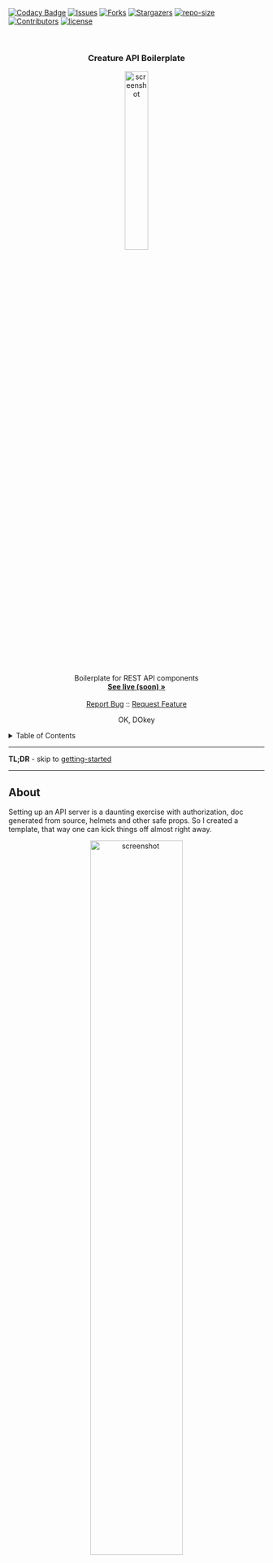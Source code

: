 <!-- PROJECT SHIELDS -->

[![Codacy Badge][codacy-shield]][codacy-url]
[![Issues][issues-shield]][issues-url]
[![Forks][forks-shield]][forks-url]
[![Stargazers][stars-shield]][stars-url]
[![repo-size][repo-size-shield]][repo-size-url]
[![Contributors][contributors-shield]][contributors-url]
[![license][license-shield]][license-url]

<!-- PROJECT LOGO -->
<br />
<div align="center">

  <h3 align="center">Creature API Boilerplate</h3>

   <a href="#">
      <img src="public/apply-creatures-logo.png" alt="screenshot" width="30%">
   </a>

  <p align="center">
    Boilerplate for REST API components
    <br />
    <a href="#"><strong>See live (soon) »</strong></a>
    <br />
    <br />
    <a href="https://github.com/apply-creatures/creature-api-boilerplate/issues">Report Bug</a>
    ::
    <a href="https://github.com/apply-creatures/creature-api-boilerplate/issues">Request Feature</a>
  </p>
</div>

<p align="center">
OK, DOkey
</p>

<!-- TABLE OF CONTENTS -->
<details>
  <summary>Table of Contents</summary>
      <ol>
         <li>
            <a href="#about">About</a>
            <ul>
                <li>
                    <a href="#built-with">Built With</a>
                </li>
            </ul>
         </li>
         <li>
         <a href="#getting-started">Getting Started</a>
         <ul>
            <li><a href="#prerequisites">Prerequisites</a></li>
            <li><a href="#repo">Repo</a></li>
            <li><a href="#develop">Develop</a></li>
            <li><a href="#build">Build</a></li>
            <li><a href="#deploy">deploy</a></li>
         </ul>
         </li>
         <li><a href="#roadmap">Roadmap</a></li>
         <li><a href="#contributing">Contributing</a></li>
         <li><a href="#license">License</a></li>
         <li><a href="#acknowledgments">Acknowledgments</a></li>
      </ol>
</details>

<hr/>

**TL;DR** - skip to [getting-started](#getting-started)


<hr/>

<!-- ABOUT THE PROJECT -->

## About

Setting up an API server is a daunting exercise with authorization, doc generated from source, helmets and other safe props.
So I created a template, that way one can kick things off almost right away.

<div align="center">
   <a href="#">
      <img src="public/apply-creatures-logo.png" alt="screenshot" width="60%">
   </a>
</div>

## Features

* REST APIs
* Authentication
* OpenAPI Doc generation and Swagger UI
* RedDoc generation from API specs
* Postgres integration
* (some) unit tests

Of course, nothing is perfect, but I will try to keep this up to date and fix issues right here. If I failed in accomplishing that, shoot me a message.
If you've truly tried everything and still can't get this to work for you, try to reach out. Or raise an issue. But I make no promise

<p align="right">(<a href="#readme-top">back to top</a>)</p>

### Built With

- [node.js](https://nodejs.org/) - of course
- [feathersjs](https://feathersjs.com/) - never did before, I almost used another one, but it seems solid
- [sequelize](https://sequelize.org/) - because it simplifies interfacing with a DB, and abstracts which kind of DB that is
- [winston](https://github.com/winstonjs/winston) - for better logging

### Also using

- [OpenAPI](https://www.openapis.org/) - To nicely document the API interfaces
- [Redoc](https://github.com/Redocly/redoc) - Because it reads more like real documentation  
- [biome](https://biomejs.dev/linter/) - that keeps my code well formatted

<hr/>

<!-- GETTING STARTED -->

## Getting Started

### Prerequisites

- you need [Git](https://git-scm.com/) installed
- and [nodejs](https://nodejs.org/) of course
- [postgres](https://www.postgresql.org/) installed

### Set up repo

```bash
$ git clone https://github.com/apply-creatures/creature-api-boilerplate.git
```

Navigate to the repo root's folder & install dependencies

```bash
$ cd ./creature-api-boilerplate && npm install
```

### Develop

**Start postgres**

you may also want to create the database or the server may crash at startup 

```sh
psql -U postgres -h localhost
CREATE DATABASE creature_api_boilerplate;
```

**Launch in develop mode**

```bash
$ npm run develop # code changes will automatically reload the server
```

**Access via browser**

- Hit [http://localhost:3030](http://localhost:3030)

### Build

This command will compile for production deployment:

```bash
$ npm run compile
```

It generates the files as js for node to execute directly, yeah Nodejs doesn't understand Typescript.

Then you can:

```sh
npm run start:prod
```

But if you are truely in production as this point you may need to check the Docker container [file](./Dockerfile) and the compose [here](./docker-compose.yml) which would spin up a postgres and the server. 

### Deploy

To host the server, better use a container. Or you may try that but check what it's doing first.

```bash
$ npm run deploy
```

_you should really look at the scripts in [package.json](./package.json), search for "scripts".

<p align="right">(<a href="#readme-top">back to top</a>)</p>

### Adding an endpoint

An endpoint is a service.

- Look at an exiting hook in the [services](./src/services/) folder 
- Create your own service, or add a function to an existing one
- Make sure to document your endpoint via swagger annotation
- Verify it works and that the doc and schema's alright

### Adding a model

You may want to store stuff in a DB. for that create a model for your entities.
If you spread direct connections in your service, it will be hard to keep things DRY. And, you may seriously sabotage potential desires to switch to another type of DB down the road. And you will ending writing more code than you need to. Instead:

- Look at an existing model in the [models](./src/models/) folder
- Figure it out

<hr/>

## Roadmap

- [x] Setup a repo with an API framework -> feathersjs
- [x] Setup all the whistle, helmet with headers, CORS, serving static welcome page, logger
- [x] Add a bit of midlayer, some endpoint with some models
- [x] Sequelize to hook this up to a DB (mostly for auth)
- [x] Setup auth, username/password and JWT, dahell with social
= [x] Swagger - I think that's done, maybe more spec propoerties but that's enough
- [x] Fix auth - creating users with encrypted password works, but for some reason logging in with password does not work
- [x] ReDoc from swagger spec
- [x] Serve some static landing page with links to docs
- [x] Some env variable for DB settings
- [ ] More testing
- [ ] More I guess

<hr/>

## Contributing

Contributions are what make the open source community such an amazing place to learn, inspire, and create. Any contributions you make are **greatly appreciated**.

If you have a suggestion that would make this better, please fork the repo and create a pull request. You can also simply open an issue with the tag "enhancement".
Don't forget to give the project a star! Thanks again!

1. fork the Project
2. create your Feature Branch (`git checkout -b feature/some-feature`)
3. commit your Changes (`git commit -m 'Add some feature'`)
4. push to the Branch (`git push origin feature/some-feature`)
5. open a Pull Request

<hr/>

<p align="right">(<a href="#readme-top">back to top</a>)</p>

<hr/>

## Acknowledgments

It would never end. I've done this work not just off dozens of other people's open source work, but hundreds thousands or maybe millions.
Special kudo to the gatsby team that made such an easy tool to build static websites, the pipeline and community is awesome.

Whoever made markdown, although that was probably inspired by some other cool markups languages, thank you.

the js community, millions of developers made the npm ecosystem so rich one can build virtually anything with node.

If you decide to re-use this repo to build your own stuff, go ahead. No need to credit or link back to this repo/site. Although it would be appreciated.
**Don't re-republish stuff pretty much as is though**, it is lame, and shameless.
Tweak it, make it your own. Make it so that I wouldn't come across your stuff  and think that it is mine. So that nobody comes across your stuff and somehow finds out it's a louzy copy of someone else lacking added value and personalisation.

[codacy-url]: https://app.codacy.com/gh/Apply-Creatures/creature-api-boilerplate/dashboard
[codacy-shield]: https://img.shields.io/codacy/grade/9dc0ec9bd55b4091a8b998816ae5b4e7?style=for-the-badge
[contributors-shield]: https://img.shields.io/github/contributors/apply-creatures/creature-api-boilerplate.svg?style=for-the-badge
[contributors-url]: https://github.com/apply-creatures/creature-api-boilerplate/graphs/contributors
[forks-shield]: https://img.shields.io/github/forks/apply-creatures/creature-api-boilerplate.svg?style=for-the-badge
[forks-url]: https://github.com/apply-creatures/creature-api-boilerplate/network/members
[stars-shield]: https://img.shields.io/github/stars/apply-creatures/creature-api-boilerplate.svg?style=for-the-badge
[stars-url]: https://github.com/apply-creatures/creature-api-boilerplate/stargazers
[issues-shield]: https://img.shields.io/github/issues/apply-creatures/creature-api-boilerplate.svg?style=for-the-badge
[issues-url]: https://github.com/apply-creatures/creature-api-boilerplate/issues
[license-shield]: https://img.shields.io/github/license/apply-creatures/creature-api-boilerplate.svg?style=for-the-badge
[license-url]: https://github.com/apply-creatures/creature-api-boilerplate/blob/main/LICENSE
[score-shield]: https://img.shields.io/ossf-scorecard/github.com/apply-creatures/creature-api-boilerplate?style=for-the-badge
[score-url]: https://github.com/apply-creatures/creature-api-boilerplate
[repo-size-shield]: https://img.shields.io/github/repo-size/apply-creatures/creature-api-boilerplate?style=for-the-badge
[repo-size-url]: https://github.com/apply-creatures/creature-api-boilerplate/archive/refs/heads/main.zip
[product-screenshot]: images/apply-creatures-logo.png

## Changelog

Changelog see [here](CHANGELOG.md)

## License

[![license][license-shield]][license-url]

This work is licensed under the [MIT License][license-url].

You may use and remix this content, and even build commercial stuff with it.

[license-url]: https://mit-license.org/
[cc-by-nc-sa-shield]: hhttps://img.shields.io/github/license/apply-creatures/ceature-api-boilerplate?style=for-the-badge

If you too produce work and publish it out there, it's clearer to choose a [license](https://choosealicense.com).


```markdown
MIT License

Copyright (c) 2024 Hirako, Apply Creatures

Permission is hereby granted, free of charge, to any person obtaining a copy
of this software and associated documentation files (the "Software"), to deal
in the Software without restriction, including without limitation the rights
to use, copy, modify, merge, publish, distribute, sublicense, and/or sell
copies of the Software, and to permit persons to whom the Software is
furnished to do so, subject to the following conditions:

The above copyright notice and this permission notice shall be included in all
copies or substantial portions of the Software.

THE SOFTWARE IS PROVIDED "AS IS", WITHOUT WARRANTY OF ANY KIND, EXPRESS OR
IMPLIED, INCLUDING BUT NOT LIMITED TO THE WARRANTIES OF MERCHANTABILITY,
FITNESS FOR A PARTICULAR PURPOSE AND NONINFRINGEMENT. IN NO EVENT SHALL THE
AUTHORS OR COPYRIGHT HOLDERS BE LIABLE FOR ANY CLAIM, DAMAGES OR OTHER
LIABILITY, WHETHER IN AN ACTION OF CONTRACT, TORT OR OTHERWISE, ARISING FROM,
OUT OF OR IN CONNECTION WITH THE SOFTWARE OR THE USE OR OTHER DEALINGS IN THE
SOFTWARE.
```
